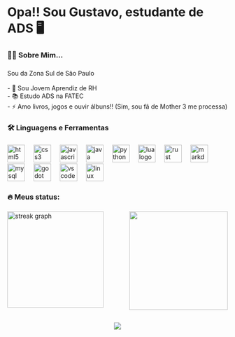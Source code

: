 ###

<h1 align="left">Opa!! Sou Gustavo, estudante de ADS 🖥️</h1>

###

<h3 align="left">👩‍💻  Sobre Mim...</h3>

###

<p align="left">Sou da Zona Sul de São Paulo<br><br>- 🔭 Sou Jovem Aprendiz de RH<br>- 📚 Estudo ADS na FATEC<br>- ⚡ Amo livros, jogos e ouvir álbuns!! (Sim, sou fã de Mother 3 me processa)</p>

###

<h3 align="left">🛠 Linguagens e Ferramentas</h3>

###

<div align="left">
  <img src="https://cdn.jsdelivr.net/gh/devicons/devicon/icons/html5/html5-original.svg" height="40" alt="html5 logo"  />
  <img width="12" />
  <img src="https://cdn.jsdelivr.net/gh/devicons/devicon/icons/css3/css3-original.svg" height="40" alt="css3 logo"  />
  <img width="12" />
  <img src="https://cdn.jsdelivr.net/gh/devicons/devicon/icons/javascript/javascript-original.svg" height="40" alt="javascript logo"  />
  <img width="12" />
  <img src="https://cdn.jsdelivr.net/gh/devicons/devicon/icons/java/java-original.svg" height="40" alt="java logo"  />
  <img width="12" />
  <img src="https://cdn.jsdelivr.net/gh/devicons/devicon/icons/python/python-original.svg" height="40" alt="python logo"  />
  <img width="12" />
  <img src="https://cdn.jsdelivr.net/gh/devicons/devicon/icons/lua/lua-original.svg" height="40" alt="lua logo"  />
  <img width="12" />
  <img src="https://cdn.jsdelivr.net/gh/devicons/devicon/icons/rust/rust-original.svg" height="40" alt="rust logo"  />
  <img width="12" />
  <img src="https://cdn.jsdelivr.net/gh/devicons/devicon/icons/markdown/markdown-original.svg" height="40" alt="markdown logo"  />
  <img width="12" />
  <img src="https://cdn.jsdelivr.net/gh/devicons/devicon/icons/mysql/mysql-original.svg" height="40" alt="mysql logo"  />
  <img width="12" />
  <img src="https://cdn.jsdelivr.net/gh/devicons/devicon/icons/godot/godot-original.svg" height="40" alt="godot logo"  />
  <img width="12" />
  <img src="https://cdn.jsdelivr.net/gh/devicons/devicon/icons/vscode/vscode-original.svg" height="40" alt="vscode logo"  />
  <img width="12" />
  <img src="https://cdn.jsdelivr.net/gh/devicons/devicon/icons/linux/linux-original.svg" height="40" alt="linux logo"  />
</div>

###

<h3 align="left">🔥   Meus status:</h3>

###

<div align="left">
  <img src="https://streak-stats.demolab.com?user=doismileseis&locale=en&mode=weekly&theme=graywhite&hide_border=false&border_radius=5&order=3" height="220" alt="streak graph"  />
<img align="right" height="225" src="https://i.redd.it/gdae6zlci5v91.gif"  />
</div>

</br>
</br>

<div align="center">
  <img src="https://visitor-badge.laobi.icu/badge?page_id=doismileseis.doismileseis&left_color=darkred&right_color=darkgray&left_text=Visitantes"  />
</div>

###



